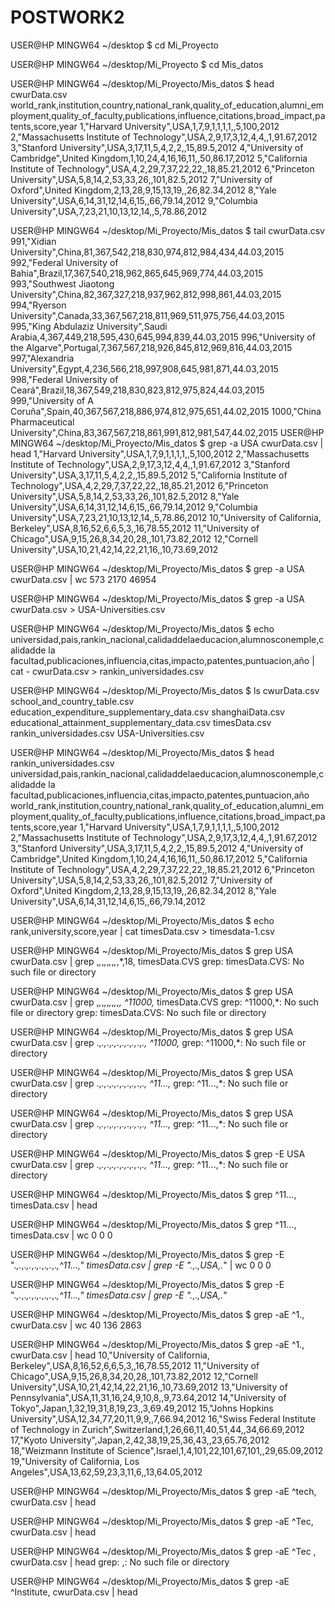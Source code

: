 # POSTWORK2

USER@HP MINGW64 ~/desktop
$ cd Mi_Proyecto

USER@HP MINGW64 ~/desktop/Mi_Proyecto
$ cd Mis_datos

USER@HP MINGW64 ~/desktop/Mi_Proyecto/Mis_datos
$ head cwurData.csv
world_rank,institution,country,national_rank,quality_of_education,alumni_employment,quality_of_faculty,publications,influence,citations,broad_impact,patents,score,year
1,"Harvard University",USA,1,7,9,1,1,1,1,,5,100,2012
2,"Massachusetts Institute of Technology",USA,2,9,17,3,12,4,4,,1,91.67,2012
3,"Stanford University",USA,3,17,11,5,4,2,2,,15,89.5,2012
4,"University of Cambridge",United Kingdom,1,10,24,4,16,16,11,,50,86.17,2012
5,"California Institute of Technology",USA,4,2,29,7,37,22,22,,18,85.21,2012
6,"Princeton University",USA,5,8,14,2,53,33,26,,101,82.5,2012
7,"University of Oxford",United Kingdom,2,13,28,9,15,13,19,,26,82.34,2012
8,"Yale University",USA,6,14,31,12,14,6,15,,66,79.14,2012
9,"Columbia University",USA,7,23,21,10,13,12,14,,5,78.86,2012

USER@HP MINGW64 ~/desktop/Mi_Proyecto/Mis_datos
$ tail cwurData.csv
991,"Xidian University",China,81,367,542,218,830,974,812,984,434,44.03,2015
992,"Federal University of Bahia",Brazil,17,367,540,218,962,865,645,969,774,44.03,2015
993,"Southwest Jiaotong University",China,82,367,327,218,937,962,812,998,861,44.03,2015
994,"Ryerson University",Canada,33,367,567,218,811,969,511,975,756,44.03,2015
995,"King Abdulaziz University",Saudi Arabia,4,367,449,218,595,430,645,994,839,44.03,2015
996,"University of the Algarve",Portugal,7,367,567,218,926,845,812,969,816,44.03,2015
997,"Alexandria University",Egypt,4,236,566,218,997,908,645,981,871,44.03,2015
998,"Federal University of Ceará",Brazil,18,367,549,218,830,823,812,975,824,44.03,2015
999,"University of A Coruña",Spain,40,367,567,218,886,974,812,975,651,44.02,2015
1000,"China Pharmaceutical University",China,83,367,567,218,861,991,812,981,547,44.02,2015
USER@HP MINGW64 ~/desktop/Mi_Proyecto/Mis_datos
$ grep -a USA cwurData.csv | head
1,"Harvard University",USA,1,7,9,1,1,1,1,,5,100,2012
2,"Massachusetts Institute of Technology",USA,2,9,17,3,12,4,4,,1,91.67,2012
3,"Stanford University",USA,3,17,11,5,4,2,2,,15,89.5,2012
5,"California Institute of Technology",USA,4,2,29,7,37,22,22,,18,85.21,2012
6,"Princeton University",USA,5,8,14,2,53,33,26,,101,82.5,2012
8,"Yale University",USA,6,14,31,12,14,6,15,,66,79.14,2012
9,"Columbia University",USA,7,23,21,10,13,12,14,,5,78.86,2012
10,"University of California, Berkeley",USA,8,16,52,6,6,5,3,,16,78.55,2012
11,"University of Chicago",USA,9,15,26,8,34,20,28,,101,73.82,2012
12,"Cornell University",USA,10,21,42,14,22,21,16,,10,73.69,2012

USER@HP MINGW64 ~/desktop/Mi_Proyecto/Mis_datos
$ grep -a USA cwurData.csv | wc
    573    2170   46954

USER@HP MINGW64 ~/desktop/Mi_Proyecto/Mis_datos
$ grep -a USA cwurData.csv > USA-Universities.csv

USER@HP MINGW64 ~/desktop/Mi_Proyecto/Mis_datos
$ echo universidad,pais,rankin_nacional,calidaddelaeducacion,alumnosconemple,calidadde la facultad,publicaciones,influencia,citas,impacto,patentes,puntuacion,año | cat - cwurData.csv > rankin_universidades.csv

USER@HP MINGW64 ~/desktop/Mi_Proyecto/Mis_datos
$ ls
cwurData.csv                                   school_and_country_table.csv
education_expenditure_supplementary_data.csv   shanghaiData.csv
educational_attainment_supplementary_data.csv  timesData.csv
rankin_universidades.csv                       USA-Universities.csv

USER@HP MINGW64 ~/desktop/Mi_Proyecto/Mis_datos
$ head rankin_universidades.csv
universidad,pais,rankin_nacional,calidaddelaeducacion,alumnosconemple,calidadde la facultad,publicaciones,influencia,citas,impacto,patentes,puntuacion,año
world_rank,institution,country,national_rank,quality_of_education,alumni_employment,quality_of_faculty,publications,influence,citations,broad_impact,patents,score,year
1,"Harvard University",USA,1,7,9,1,1,1,1,,5,100,2012
2,"Massachusetts Institute of Technology",USA,2,9,17,3,12,4,4,,1,91.67,2012
3,"Stanford University",USA,3,17,11,5,4,2,2,,15,89.5,2012
4,"University of Cambridge",United Kingdom,1,10,24,4,16,16,11,,50,86.17,2012
5,"California Institute of Technology",USA,4,2,29,7,37,22,22,,18,85.21,2012
6,"Princeton University",USA,5,8,14,2,53,33,26,,101,82.5,2012
7,"University of Oxford",United Kingdom,2,13,28,9,15,13,19,,26,82.34,2012
8,"Yale University",USA,6,14,31,12,14,6,15,,66,79.14,2012

USER@HP MINGW64 ~/desktop/Mi_Proyecto/Mis_datos
$ echo rank,university,score,year | cat timesData.csv > timesdata-1.csv

USER@HP MINGW64 ~/desktop/Mi_Proyecto/Mis_datos
$ grep USA cwurData.csv | grep ,*,*,*,*,*,*,*,*,*,18, timesData.CVS
grep: timesData.CVS: No such file or directory

USER@HP MINGW64 ~/desktop/Mi_Proyecto/Mis_datos
$ grep USA cwurData.csv | grep ,*,*,*,*,*,*,*,*,*, ^11000,* timesData.CVS
grep: ^11000,*: No such file or directory
grep: timesData.CVS: No such file or directory

USER@HP MINGW64 ~/desktop/Mi_Proyecto/Mis_datos
$ grep USA cwurData.csv | grep .,*.,*.,*.,*.,*.,*.,*.,*.,*., ^11000,*
grep: ^11000,*: No such file or directory

USER@HP MINGW64 ~/desktop/Mi_Proyecto/Mis_datos
$ grep USA cwurData.csv | grep .,*.,*.,*.,*.,*.,*.,*.,*.,*., ^11...,*
grep: ^11...,*: No such file or directory

USER@HP MINGW64 ~/desktop/Mi_Proyecto/Mis_datos
$ grep USA cwurData.csv | grep .,*.,*.,*.,*.,*.,*.,*.,*.,*., ^11...,*
grep: ^11...,*: No such file or directory

USER@HP MINGW64 ~/desktop/Mi_Proyecto/Mis_datos
$ grep -E USA cwurData.csv | grep .,*.,*.,*.,*.,*.,*.,*.,*.,*., ^11...,*
grep: ^11...,*: No such file or directory

USER@HP MINGW64 ~/desktop/Mi_Proyecto/Mis_datos
$ grep ^11..., timesData.csv | head

USER@HP MINGW64 ~/desktop/Mi_Proyecto/Mis_datos
$ grep ^11..., timesData.csv | wc
      0       0       0

USER@HP MINGW64 ~/desktop/Mi_Proyecto/Mis_datos
$ grep -E ".*,.*,.*,.*,.*,.*,.*,.*,.*,^11...," timesData.csv | grep -E ".*,.*,USA,.*" | wc
      0       0       0

USER@HP MINGW64 ~/desktop/Mi_Proyecto/Mis_datos
$ grep -E ".*,.*,.*,.*,.*,.*,.*,.*,.*,^11...," timesData.csv | grep -E ".*,.*,USA,.*"

USER@HP MINGW64 ~/desktop/Mi_Proyecto/Mis_datos
$ grep -aE ^1., cwurData.csv | wc                                                    40     136    2863

USER@HP MINGW64 ~/desktop/Mi_Proyecto/Mis_datos
$ grep -aE ^1., cwurData.csv | head
10,"University of California, Berkeley",USA,8,16,52,6,6,5,3,,16,78.55,2012
11,"University of Chicago",USA,9,15,26,8,34,20,28,,101,73.82,2012
12,"Cornell University",USA,10,21,42,14,22,21,16,,10,73.69,2012
13,"University of Pennsylvania",USA,11,31,16,24,9,10,8,,9,73.64,2012
14,"University of Tokyo",Japan,1,32,19,31,8,19,23,,3,69.49,2012
15,"Johns Hopkins University",USA,12,34,77,20,11,9,9,,7,66.94,2012
16,"Swiss Federal Institute of Technology in Zurich",Switzerland,1,26,66,11,40,51,44,,34,66.69,2012
17,"Kyoto University",Japan,2,42,38,19,25,36,43,,23,65.76,2012
18,"Weizmann Institute of Science",Israel,1,4,101,22,101,67,101,,29,65.09,2012
19,"University of California, Los Angeles",USA,13,62,59,23,3,11,6,,13,64.05,2012

USER@HP MINGW64 ~/desktop/Mi_Proyecto/Mis_datos
$ grep -aE ^tech, cwurData.csv | head

USER@HP MINGW64 ~/desktop/Mi_Proyecto/Mis_datos
$ grep -aE ^Tec, cwurData.csv | head

USER@HP MINGW64 ~/desktop/Mi_Proyecto/Mis_datos
$ grep -aE ^Tec , cwurData.csv | head
grep: ,: No such file or directory

USER@HP MINGW64 ~/desktop/Mi_Proyecto/Mis_datos
$ grep -aE ^Institute, cwurData.csv | head
